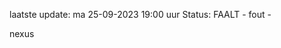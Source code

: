 laatste update: 
ma 25-09-2023 19:00   uur 
Status: FAALT - fout - 
<div class="service R">nexus</div>